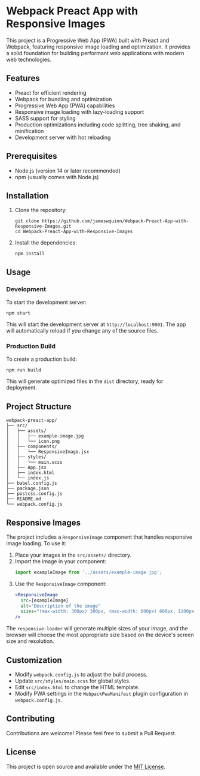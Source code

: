 # Webpack Preact App with Responsive Images

This project is a Progressive Web App (PWA) built with Preact and Webpack, featuring responsive image loading and optimization. It provides a solid foundation for building performant web applications with modern web technologies.

## Features

- Preact for efficient rendering
- Webpack for bundling and optimization
- Progressive Web App (PWA) capabilities
- Responsive image loading with lazy-loading support
- SASS support for styling
- Production optimizations including code splitting, tree shaking, and minification
- Development server with hot reloading

## Prerequisites

- Node.js (version 14 or later recommended)
- npm (usually comes with Node.js)

## Installation

1. Clone the repository:
   ```
   git clone https://github.com/jameswquinn/Webpack-Preact-App-with-Responsive-Images.git
   cd Webpack-Preact-App-with-Responsive-Images
   ```

2. Install the dependencies:
   ```
   npm install
   ```

## Usage

### Development

To start the development server:

```
npm start
```

This will start the development server at `http://localhost:9001`. The app will automatically reload if you change any of the source files.

### Production Build

To create a production build:

```
npm run build
```

This will generate optimized files in the `dist` directory, ready for deployment.

## Project Structure

```
webpack-preact-app/
├── src/
│   ├── assets/
│   │   ├── example-image.jpg
│   │   └── icon.png
│   ├── components/
│   │   └── ResponsiveImage.jsx
│   ├── styles/
│   │   └── main.scss
│   ├── App.jsx
│   ├── index.html
│   └── index.js
├── babel.config.js
├── package.json
├── postcss.config.js
├── README.md
└── webpack.config.js
```

## Responsive Images

The project includes a `ResponsiveImage` component that handles responsive image loading. To use it:

1. Place your images in the `src/assets/` directory.
2. Import the image in your component:
   ```jsx
   import exampleImage from '../assets/example-image.jpg';
   ```
3. Use the `ResponsiveImage` component:
   ```jsx
   <ResponsiveImage
     src={exampleImage}
     alt="Description of the image"
     sizes="(max-width: 300px) 300px, (max-width: 600px) 600px, 1200px"
   />
   ```

The `responsive-loader` will generate multiple sizes of your image, and the browser will choose the most appropriate size based on the device's screen size and resolution.

## Customization

- Modify `webpack.config.js` to adjust the build process.
- Update `src/styles/main.scss` for global styles.
- Edit `src/index.html` to change the HTML template.
- Modify PWA settings in the `WebpackPwaManifest` plugin configuration in `webpack.config.js`.

## Contributing

Contributions are welcome! Please feel free to submit a Pull Request.

## License

This project is open source and available under the [MIT License](LICENSE).
